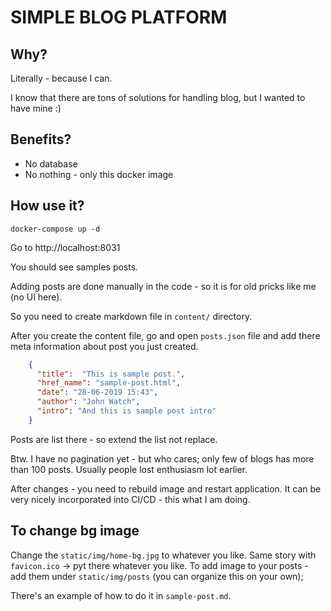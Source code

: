 # SIMPLE BLOG PLATFORM

## Why?

Literally - because I can.

I know that there are tons of solutions for handling blog, but I wanted to have mine :) 

## Benefits?

* No database
* No nothing - only this docker image

## How use it?

    docker-compose up -d

Go to http://localhost:8031

You should see samples posts.

Adding posts are done manually in the code - so it is for old pricks like me (no UI here).

So you need to create markdown file in `content/` directory.

After you create the content file, go and open `posts.json` file and add there meta 
information about post you just created.

```json
    {
      "title":  "This is sample post.",
      "href_name": "sample-post.html",
      "date": "28-06-2019 15:43",
      "author": "John Watch",
      "intro": "And this is sample post intro"
    }
```

Posts are list there - so extend the list not replace.

Btw. I have no pagination yet - but who cares; only few of blogs has more than 100 posts.
Usually people lost enthusiasm lot earlier.

After changes - you need to rebuild image and restart application.
It can be very nicely incorporated into CI/CD - this what I am doing.


## To change bg image

Change the `static/img/home-bg.jpg` to whatever you like.
Same story with `favicon.ico` -> pyt there whatever you like.
To add image to your posts - add them under `static/img/posts` (you can organize this on your own);

There's an example of how to do it in `sample-post.md`.
